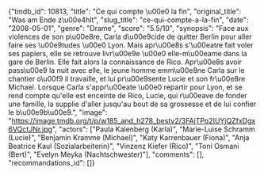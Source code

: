 {"tmdb_id": 10813, "title": "Ce qui compte \u00e0 la fin", "original_title": "Was am Ende z\u00e4hlt", "slug_title": "ce-qui-compte-a-la-fin", "date": "2008-05-01", "genre": "Drame", "score": "5.5/10", "synopsis": "Face aux violences de son p\u00e8re, Carla d\u00e9cide de quitter Berlin pour aller faire ses \u00e9tudes \u00e0 Lyon. Mais apr\u00e8s s'\u00eatre fait voler ses papiers, elle se retrouve livr\u00e9e \u00e0 elle-m\u00eame dans la gare de Berlin. Elle fait alors la connaissance de Rico. Apr\u00e8s avoir pass\u00e9 la nuit avec elle, le jeune homme emm\u00e8ne Carla sur le chantier o\u00f9 il travaille, et lui pr\u00e9sente Lucie et son fr\u00e8re Michael. Lorsque Carla s'appr\u00eate \u00e0 repartir pour Lyon, et se rend compte qu'elle est enceinte de Rico, Lucie, qui r\u00eave de fonder une famille, la supplie d'aller jusqu'au bout de sa grossesse et de lui confier le b\u00e9b\u00e9.", "image": "https://image.tmdb.org/t/p/w185_and_h278_bestv2/3FAjTPq2IUYjQZfxDgx6VQctJNr.jpg", "actors": ["Paula Kalenberg (Karla)", "Marie-Luise Schramm (Lucie)", "Benjamin Kramme (Michael)", "Katy Karrenbauer (Fiona)", "Anja Beatrice Kaul (Sozialarbeiterin)", "Vinzenz Kiefer (Rico)", "Toni Osmani (Bert)", "Evelyn Meyka (Nachtschwester)"], "comments": [], "recommandations_id": []}
